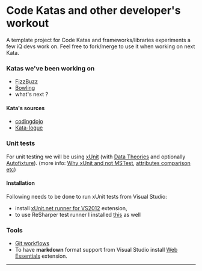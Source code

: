 Code Katas and other developer's workout
=======================


A template project for Code Katas and frameworks/libraries experiments a few iQ devs work on. 
Feel free to fork/merge to use it when working on next Kata.

### Katas we've been working on

* [FizzBuzz](http://codingdojo.org/cgi-bin/wiki.pl?KataFizzBuzz)
* [Bowling](http://codingdojo.org/cgi-bin/wiki.pl?KataBowling)
* what's next ?

#### Kata's sources
* [codingdojo](http://codingdojo.org/cgi-bin/wiki.pl?KataCatalogue)
* [Kata-logue](http://craftsmanship.sv.cmu.edu/katas)



### Unit tests

For unit testing we will be using  [xUnit](http://xunit.codeplex.com/) (with [Data Theories](http://www.tomdupont.net/2012/04/xunit-theory-data-driven-unit-test.html) and optionally [Autofixture](http://blog.ploeh.dk/2010/10/08/AutoDataTheorieswithAutoFixture/)). 
(more info: [Why xUnit and not MSTest](http://blog.ploeh.dk/2010/04/26/WhyImmigratingfromMSTesttoxUnit.net/), [attributes comparison etc](http://xunit.codeplex.com/wikipage?title=Comparisons&referringTitle=Home))

#### Installation
Following needs to be done to run xUnit tests from Visual Studio:

 * install [xUnit.net runner for VS2012](http://visualstudiogallery.msdn.microsoft.com/463c5987-f82b-46c8-a97e-b1cde42b9099?SRC=VSIDE) extension,
 * to use ReSharper test runner I installed [this](https://github.com/hazzik/ReSharper.XUnitTestRunner/downloads) as well
 

### Tools

 * [Git workflows](https://www.atlassian.com/git/workflows#!workflow-overview)
 * To have <b>markdown</b> format support from Visual Studio install [Web Essentials](http://visualstudiogallery.msdn.microsoft.com/07d54d12-7133-4e15-becb-6f451ea3bea6) extension.


---


